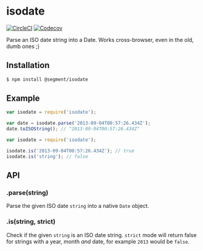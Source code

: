 # isodate

[![CircleCI](https://img.shields.io/circleci/project/segmentio/isodate/master.svg?maxAge=2592000)](https://circleci.com/gh/segmentio/isodate)
[![Codecov](https://img.shields.io/codecov/c/github/segmentio/isodate/master.svg?maxAge=2592000)](https://codecov.io/gh/segmentio/isodate)
  
Parse an ISO date string into a Date. Works cross-browser, even in the old, dumb ones ;)

## Installation

```sh
$ npm install @segment/isodate
```

## Example

```js
var isodate = require('isodate');

var date = isodate.parse('2013-09-04T00:57:26.434Z');
date.toISOString(); // "2013-09-04T00:57:26.434Z"
```

```js
var isodate = require('isodate');

isodate.is('2013-09-04T00:57:26.434Z'); // true
isodate.is('string'); // false
```

## API

### .parse(string)

Parse the given ISO date `string` into a native `Date` object.

### .is(string, strict)

Check if the given `string` is an ISO date string. `strict` mode will return false for strings with a year, month _and_ date, for example `2013` would be `false`.
